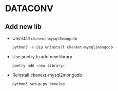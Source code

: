 # DATACONV

## Add new lib
- Uninstall `ckanext-mysql2mongodb`
  ```bash
  python3 -m pip uninstall ckanext-mysql2mongodb
  ```
- Use poetry to add new library
  ```bash
  poetry add <new library>
  ```
- Reinstall ckanext-mysql2mongodb
  ```bash
  python3 setup.py develop
  ```
